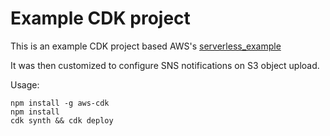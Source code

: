 # Example CDK project

This is an example CDK project based AWS's [serverless_example]

It was then customized to configure SNS notifications on S3
object upload.

Usage:

```
npm install -g aws-cdk
npm install
cdk synth && cdk deploy
```

[serverless_example]: https://docs.aws.amazon.com/cdk/latest/guide/serverless_example.html
